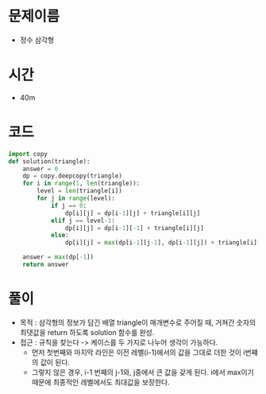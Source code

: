 # 문제이름
- 정수 삼각형

# 시간 
- 40m 

# 코드
```python
import copy 
def solution(triangle):
    answer = 0
    dp = copy.deepcopy(triangle)
    for i in range(1, len(triangle)):
        level = len(triangle[i])
        for j in range(level):
            if j == 0:
                dp[i][j] = dp[i-1][j] + triangle[i][j]
            elif j == level-1:
                dp[i][j] = dp[i-1][-1] + triangle[i][j]
            else:
                dp[i][j] = max(dp[i-1][j-1], dp[i-1][j]) + triangle[i][j]

    answer = max(dp[-1])
    return answer
```

# 풀이
- 목적 : 삼각형의 정보가 담긴 배열 triangle이 매개변수로 주어질 때, 거쳐간 숫자의 최댓값을 return 하도록 solution 함수를 완성. 
- 접근 : 규칙을 찾는다 -> 케이스를 두 가지로 나누어 생각이 가능하다. 
  - 먼저 첫번째와 마지막 라인은 이전 레벨(i-1)에서의 값을 그대로 더한 것이 i번쨰의 값이 된다. 
  - 그렇지 않은 경우, i-1 번째의 j-1와, j중에서 큰 값을 갖게 된다. i에서 max이기 때문에 최종적인 레벨에서도 최대값을 보장한다.  

